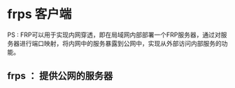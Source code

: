 # frps 客户端



PS : FRP可以用于实现内网穿透，即在局域网内部部署一个FRP服务器，通过对服务器进行端口映射，将内网中的服务暴露到公网中，实现从外部访问内部服务的功能。


## frps ： 提供公网的服务器